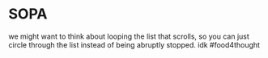 # SOPA 
we might want to think about looping the list that scrolls, so you can just circle through the list instead of being abruptly stopped. idk #food4thought
